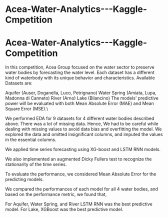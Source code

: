 # Acea-Water-Analytics---Kaggle-Cmpetition
# Acea-Water-Analytics---Kaggle-Competition
In this competition, Acea Group focused on the water sector to preserve water bodies by forecasting the water level. Each dataset has a different kind of waterbody with its unique behavior and characteristics. Available Datasets are:

Aquifer (Auser, Doganella, Luco, Petrignano)
Water Spring (Amiata, Lupa, Madonna di Canneto)
River (Arno)
Lake (Bilancino) The models' predictive power will be evaluated with both Mean Absolute Error (MAE) and Mean Square Error (MSE).\

We performed EDA for 9 datasets for 4 different water bodies described above.
There was a lot of missing data. Hence, We had to be careful while dealing with missing values to avoid data bias and overfitting the model.
We explored the data and omitted insignificant columns, and imputed the values in the essential columns.

We applied time series forecasting using XG-boost and LSTM RNN models.

We also implemented an augmented Dicky Fullers test to recognize the stationarity of the time series.

To evaluate the performance, we considered Mean Absolute Error for the predicting models.

We compared the performances of each model for all 4 water bodies, and based on the performance metric, we found that,

For Aquifer, Water Spring, and River LSTM RNN was the best predictive model.
For Lake, XGBoost was the best predictive model.
